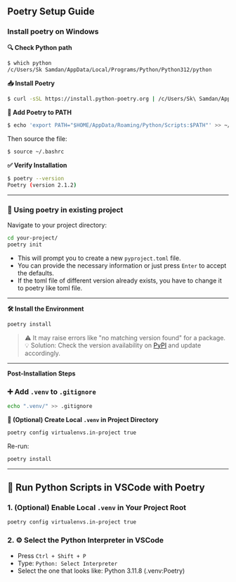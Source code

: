 ## Poetry Setup Guide

### Install poetry on Windows

**🔍 Check Python path**

```bash
$ which python
/c/Users/Sk Samdan/AppData/Local/Programs/Python/Python312/python
```

**📥 Install Poetry**

```bash
$ curl -sSL https://install.python-poetry.org | /c/Users/Sk\ Samdan/AppData/Local/Programs/Python/Python312/python -
```

**🔧 Add Poetry to PATH**

```bash
$ echo 'export PATH="$HOME/AppData/Roaming/Python/Scripts:$PATH"' >> ~/.bashrc
```

Then source the file:

```bash
$ source ~/.bashrc
```

**✅ Verify Installation**

```bash
$ poetry --version
Poetry (version 2.1.2)
```

---

### 🚀 Using poetry in existing project

Navigate to your project directory:

```bash
cd your-project/
poetry init
```

- This will prompt you to create a new `pyproject.toml` file.
- You can provide the necessary information or just press `Enter` to accept the defaults.
- If the toml file of different version already exists, you have to change it to poetry like toml file.

---

**🛠️ Install the Environment**

```bash
poetry install
```

> ⚠️ It may raise errors like "no matching version found" for a package.  
> 💡 Solution: Check the version availability on [PyPI](https://pypi.org/) and update accordingly.

---

**Post-Installation Steps**

### ➕ Add `.venv` to `.gitignore`

```bash
echo ".venv/" >> .gitignore
```

**📁 (Optional) Create Local `.venv` in Project Directory**

```bash
poetry config virtualenvs.in-project true
```

Re-run:

```bash
poetry install
```

---

## 🧪 Run Python Scripts in VSCode with Poetry

### 1. (Optional) Enable Local `.venv` in Your Project Root

```bash
poetry config virtualenvs.in-project true
```

### 2. ⚙️ Select the Python Interpreter in VSCode

- Press `Ctrl + Shift + P`
- Type: `Python: Select Interpreter`
- Select the one that looks like: Python 3.11.8 (.venv:Poetry)